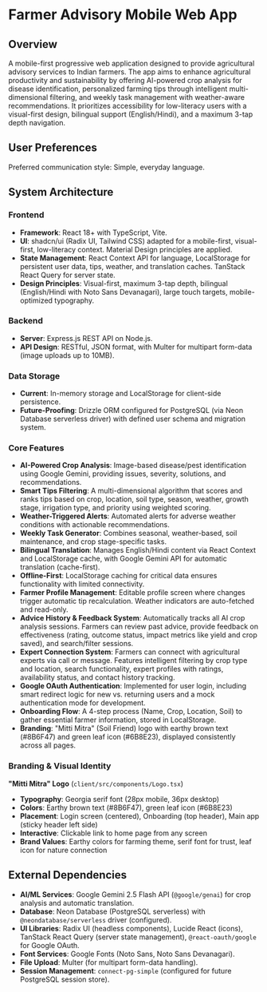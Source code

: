# Farmer Advisory Mobile Web App

## Overview
A mobile-first progressive web application designed to provide agricultural advisory services to Indian farmers. The app aims to enhance agricultural productivity and sustainability by offering AI-powered crop analysis for disease identification, personalized farming tips through intelligent multi-dimensional filtering, and weekly task management with weather-aware recommendations. It prioritizes accessibility for low-literacy users with a visual-first design, bilingual support (English/Hindi), and a maximum 3-tap depth navigation.

## User Preferences
Preferred communication style: Simple, everyday language.

## System Architecture

### Frontend
- **Framework**: React 18+ with TypeScript, Vite.
- **UI**: shadcn/ui (Radix UI, Tailwind CSS) adapted for a mobile-first, visual-first, low-literacy context. Material Design principles are applied.
- **State Management**: React Context API for language, LocalStorage for persistent user data, tips, weather, and translation caches. TanStack React Query for server state.
- **Design Principles**: Visual-first, maximum 3-tap depth, bilingual (English/Hindi with Noto Sans Devanagari), large touch targets, mobile-optimized typography.

### Backend
- **Server**: Express.js REST API on Node.js.
- **API Design**: RESTful, JSON format, with Multer for multipart form-data (image uploads up to 10MB).

### Data Storage
- **Current**: In-memory storage and LocalStorage for client-side persistence.
- **Future-Proofing**: Drizzle ORM configured for PostgreSQL (via Neon Database serverless driver) with defined user schema and migration system.

### Core Features
- **AI-Powered Crop Analysis**: Image-based disease/pest identification using Google Gemini, providing issues, severity, solutions, and recommendations.
- **Smart Tips Filtering**: A multi-dimensional algorithm that scores and ranks tips based on crop, location, soil type, season, weather, growth stage, irrigation type, and priority using weighted scoring.
- **Weather-Triggered Alerts**: Automated alerts for adverse weather conditions with actionable recommendations.
- **Weekly Task Generator**: Combines seasonal, weather-based, soil maintenance, and crop stage-specific tasks.
- **Bilingual Translation**: Manages English/Hindi content via React Context and LocalStorage cache, with Google Gemini API for automatic translation (cache-first).
- **Offline-First**: LocalStorage caching for critical data ensures functionality with limited connectivity.
- **Farmer Profile Management**: Editable profile screen where changes trigger automatic tip recalculation. Weather indicators are auto-fetched and read-only.
- **Advice History & Feedback System**: Automatically tracks all AI crop analysis sessions. Farmers can review past advice, provide feedback on effectiveness (rating, outcome status, impact metrics like yield and crop saved), and search/filter sessions.
- **Expert Connection System**: Farmers can connect with agricultural experts via call or message. Features intelligent filtering by crop type and location, search functionality, expert profiles with ratings, availability status, and contact history tracking.
- **Google OAuth Authentication**: Implemented for user login, including smart redirect logic for new vs. returning users and a mock authentication mode for development.
- **Onboarding Flow**: A 4-step process (Name, Crop, Location, Soil) to gather essential farmer information, stored in LocalStorage.
- **Branding**: "Mitti Mitra" (Soil Friend) logo with earthy brown text (#8B6F47) and green leaf icon (#6B8E23), displayed consistently across all pages.

### Branding & Visual Identity

**"Mitti Mitra" Logo** (`client/src/components/Logo.tsx`)
- **Typography**: Georgia serif font (28px mobile, 36px desktop)
- **Colors**: Earthy brown text (#8B6F47), green leaf icon (#6B8E23)
- **Placement**: Login screen (centered), Onboarding (top header), Main app (sticky header left side)
- **Interactive**: Clickable link to home page from any screen
- **Brand Values**: Earthy colors for farming theme, serif font for trust, leaf icon for nature connection

## External Dependencies

- **AI/ML Services**: Google Gemini 2.5 Flash API (`@google/genai`) for crop analysis and automatic translation.
- **Database**: Neon Database (PostgreSQL serverless) with `@neondatabase/serverless` driver (configured).
- **UI Libraries**: Radix UI (headless components), Lucide React (icons), TanStack React Query (server state management), `@react-oauth/google` for Google OAuth.
- **Font Services**: Google Fonts (Noto Sans, Noto Sans Devanagari).
- **File Upload**: Multer (for multipart form-data handling).
- **Session Management**: `connect-pg-simple` (configured for future PostgreSQL session store).